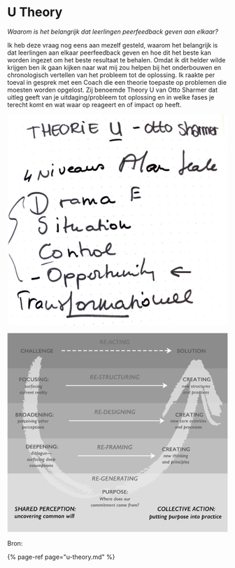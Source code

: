 # U Theory

_Waarom is het belangrijk dat leerlingen peerfeedback geven aan elkaar?_

 Ik heb deze vraag nog eens aan mezelf gesteld, waarom het belangrijk is dat leerlingen aan elkaar peerfeedback geven en hoe dit het beste kan worden ingezet om het beste resultaat te behalen. Omdat ik dit helder wilde krijgen ben ik gaan kijken naar wat mij zou helpen bij het onderbouwen en chronologisch vertellen van het probleem tot de oplossing. Ik raakte per toeval in gesprek met een Coach die een theorie toepaste op problemen die moesten worden opgelost. Zij benoemde Theory U van Otto Sharmer dat uitleg geeft van je uitdaging/probleem tot oplossing en in welke fases je terecht komt en wat waar op reageert en of impact op heeft.



![](../../.gitbook/assets/0003.jpg)

![Theory U - Otto Sharmer, 2016](../../.gitbook/assets/theory-u.jpg)

Bron: 





{% page-ref page="u-theory.md" %}

